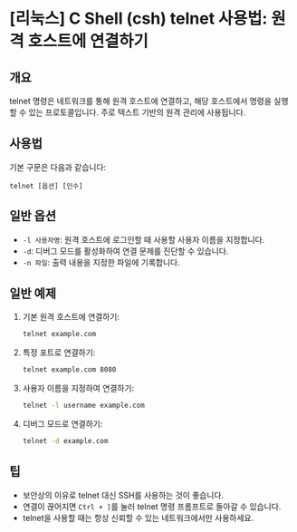 # [리눅스] C Shell (csh) telnet 사용법: 원격 호스트에 연결하기

## 개요
telnet 명령은 네트워크를 통해 원격 호스트에 연결하고, 해당 호스트에서 명령을 실행할 수 있는 프로토콜입니다. 주로 텍스트 기반의 원격 관리에 사용됩니다.

## 사용법
기본 구문은 다음과 같습니다:

```
telnet [옵션] [인수]
```

## 일반 옵션
- `-l 사용자명`: 원격 호스트에 로그인할 때 사용할 사용자 이름을 지정합니다.
- `-d`: 디버그 모드를 활성화하여 연결 문제를 진단할 수 있습니다.
- `-n 파일`: 출력 내용을 지정한 파일에 기록합니다.

## 일반 예제
1. 기본 원격 호스트에 연결하기:
   ```bash
   telnet example.com
   ```

2. 특정 포트로 연결하기:
   ```bash
   telnet example.com 8080
   ```

3. 사용자 이름을 지정하여 연결하기:
   ```bash
   telnet -l username example.com
   ```

4. 디버그 모드로 연결하기:
   ```bash
   telnet -d example.com
   ```

## 팁
- 보안상의 이유로 telnet 대신 SSH를 사용하는 것이 좋습니다.
- 연결이 끊어지면 `Ctrl + ]`를 눌러 telnet 명령 프롬프트로 돌아갈 수 있습니다.
- telnet을 사용할 때는 항상 신뢰할 수 있는 네트워크에서만 사용하세요.